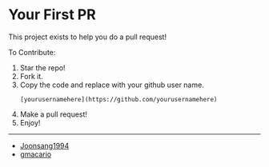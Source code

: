 # Your First PR

This project exists to help you do a pull request! 

To Contribute:

1. Star the repo!
2. Fork it.
3. Copy the code and replace with your github user name.
    ```
    [yourusernamehere](https://github.com/yourusernamehere)
    ```
4. Make a pull request!
5. Enjoy!

-------------------------------------------------------------------------------------------------
* [Joonsang1994](https://github.com/Joonsang1994)
* [gmacario](https://github.com/gmacario)
